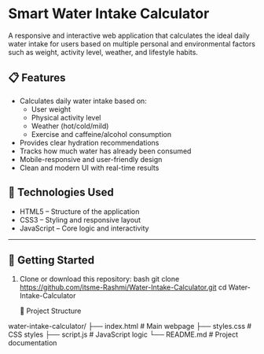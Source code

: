 #  Smart Water Intake Calculator

A responsive and interactive web application that calculates the ideal daily water intake for users based on multiple personal and environmental factors such as weight, activity level, weather, and lifestyle habits.

## 📋 Features

- Calculates daily water intake based on:
  - User weight
  - Physical activity level
  - Weather (hot/cold/mild)
  - Exercise and caffeine/alcohol consumption
- Provides clear hydration recommendations
- Tracks how much water has already been consumed
- Mobile-responsive and user-friendly design
- Clean and modern UI with real-time results



## 🔧 Technologies Used

- HTML5 – Structure of the application
- CSS3 – Styling and responsive layout
- JavaScript – Core logic and interactivity

---

## 🚀 Getting Started

1. Clone or download this repository:
   bash
   git clone https://github.com/itsme-Rashmi/Water-Intake-Calculator.git
   cd Water-Intake-Calculator


   📁 Project Structure

water-intake-calculator/
├── index.html       # Main webpage
├── styles.css       # CSS styles
├── script.js        # JavaScript logic
└── README.md        # Project documentation

